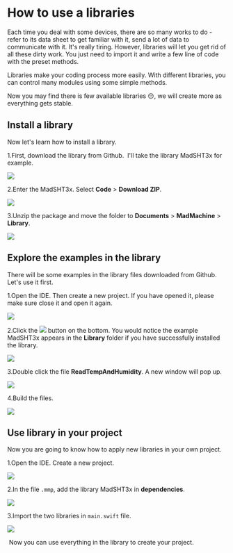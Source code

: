 # How to use a libraries

Each time you deal with some devices, there are so many works to do - refer to its data sheet to get familiar with it, send a lot of data to communicate with it. It's really tiring. However, libraries will let you get rid of all these dirty work. You just need to import it and write a few line of code with the preset methods.

Libraries make your coding process more easily. With different libraries, you can control many modules using some simple methods.

Now you may find there is few available libraries 😔, we will create more as everything gets stable.

## Install a library

Now let's learn how to install a library.

1.First, download the library from Github. ‌ I'll take the library MadSHT3x for example.

![](https://lh4.googleusercontent.com/KJ1PE96giDLhXdQjMLY-a0jfRBlzjo4EgGHpDIjaGCOpK69VJghs9Jf3IcOujULTk2mzToyt-h55_ICv4Iq0rihzmBu-O63m554K4l8-l1zMkOT6GElrI23VAhDd2NMbSvVxYquj)

2.Enter the MadSHT3x. Select **Code** &gt; **Download ZIP**.

![](../.gitbook/assets/1.jpg)

3.Unzip the package and move the folder to **Documents** &gt; **MadMachine** &gt; **Library**.

![](../.gitbook/assets/2.jpg)

## Explore the examples in the library

There will be some examples in the library files downloaded from Github. Let's use it first.

1.Open the IDE. Then create a new project. If you have opened it, please make sure close it and open it again. 

![](../.gitbook/assets/1%20%281%29.jpg)

2.Click the ![](../.gitbook/assets/xnip2020-07-22_16-04-33.jpg) button on the bottom. You would notice the example MadSHT3x appears in the **Library** folder if you have successfully installed the library.

![](../.gitbook/assets/3%20%281%29.jpg)

3.Double click the file **ReadTempAndHumidity**. A new window will pop up.

![](../.gitbook/assets/3%20%282%29.jpg)

4.Build the files.

![](../.gitbook/assets/4%20%281%29.jpg)

## Use library in your project

Now you are going to know how to apply new libraries in your own project.

1.Open the IDE. Create a new project.

![](../.gitbook/assets/3.jpg)

2.In the file `.mmp`, add the library MadSHT3x in **dependencies**. ‌

![](../.gitbook/assets/4.jpg)

3.Import the two libraries in `main.swift` file.

![](../.gitbook/assets/5.jpg)

‌ Now you can use everything in the library to create your project.


